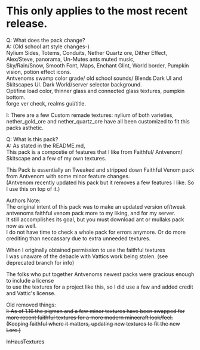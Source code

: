 # This only applies to the most recent release.  

Q: What does the pack change?  
A: (Old school art style changes-)   
Nylium Sides, Totems, Conduits, Nether Quartz ore, Dither Effect, Alex/Steve, panorama, Un-Mutes ants muted music,      
Sky/Rain/Snow, Smooth Font, Maps, Enchant Glint, World border, Pumpkin vision, potion effect icons.    
Antvenoms swamp color grade/ old school sounds/ Blends Dark UI and Skitscapes UI. Dark World/server selector background.       
Optifine load color, thinner glass and connected glass textures, pumpkin bottom.   
forge ver check, realms gui/title.  

I: There are a few Custom remade textures: nylium of both varieties,   
nether_gold_ore and nether_quartz_ore have all been customized to fit this packs asthetic.  

Q: What is this pack?  
A: As stated in the README.md,   
This pack is a compostie of features that I like from Faithful/ Antvenom/ Skitscape and a few of my own textures.  

This Pack is essentially an Tweaked and stripped down Faithful Venom pack from Antvenom with some minor feature changes.   
(Antvenom recently updated his pack but it removes a few features I like.  So I use this on top of it.)   



Authors Note:   
The original intent of this pack was to make an updated version of/tweak antvenoms faithful venom pack more to my liking, and for my server.       
It still accomplishes its goal, but you must download ant or mullaks pack now as well.  
I do not have time to check a whole pack for errors anymore. Or do more crediting than neccassary due to extra unneeded textures.            

When I originally obtained permission to use the faithful textures      
I was unaware of the debacle with Vattics work being stolen. (see deprecated branch for info)       

The folks who put together Antvenoms newest packs were gracious enough to include a license       
to use the textures for a project like this, so I did use a few and added credit and Vattic's license.   

Old removed things:   
<s>
  I: As of 1.16 the pigman and a few minor textures have been swapped for   
more recent faithful textures for a more modern minecraft look/feel.  
(Keeping faithful where it matters, updating new textures to fit the new Lore.) 
 
 InHausTextures
 
  </s>  
